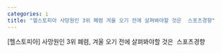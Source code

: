 ```yaml
---
categories: i
title: "헬스토피아 사망원인 3위 폐렴 겨울 오기 전에 살펴봐야할 것은  스포츠경향"
---
```

[헬스토피아] 사망원인 3위 폐렴, 겨울 오기 전에 살펴봐야할 것은&nbsp;&nbsp;스포츠경향